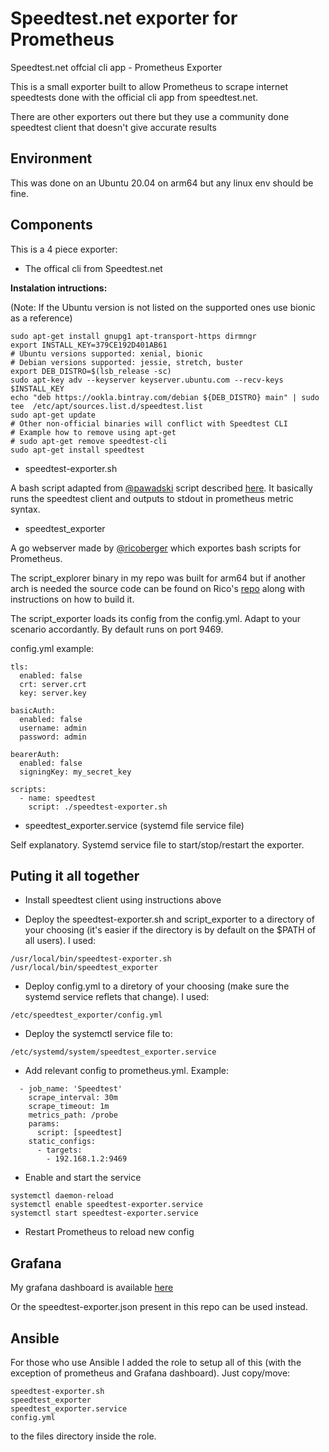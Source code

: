 # Speedtest.net exporter for Prometheus
Speedtest.net offcial cli app - Prometheus Exporter

This is a small exporter built to allow Prometheus to scrape internet speedtests done with the official cli app from speedtest.net.

There are other exporters out there but they use a community done speedtest client that doesn't give accurate results

## Environment

This was done on an Ubuntu 20.04 on arm64 but any linux env should be fine.

## Components

This is a 4 piece exporter:

- The offical cli from Speedtest.net

**Instalation intructions:**

(Note: If the Ubuntu version is not listed on the supported ones use bionic as a reference)

```
sudo apt-get install gnupg1 apt-transport-https dirmngr
export INSTALL_KEY=379CE192D401AB61
# Ubuntu versions supported: xenial, bionic
# Debian versions supported: jessie, stretch, buster
export DEB_DISTRO=$(lsb_release -sc)
sudo apt-key adv --keyserver keyserver.ubuntu.com --recv-keys $INSTALL_KEY
echo "deb https://ookla.bintray.com/debian ${DEB_DISTRO} main" | sudo tee  /etc/apt/sources.list.d/speedtest.list
sudo apt-get update
# Other non-official binaries will conflict with Speedtest CLI
# Example how to remove using apt-get
# sudo apt-get remove speedtest-cli
sudo apt-get install speedtest
```
- speedtest-exporter.sh

A bash script adapted from [@pawadski](https://gitlab.com/pawadski) script described [here](https://apawel.me/exporting-prometheus-metrics-with-bash-scripts/). It basically runs the speedtest client and outputs to stdout in prometheus metric syntax.

- speedtest_exporter

A go webserver made by [@ricoberger](https://github.com/ricoberger) which exportes bash scripts for Prometheus.

The script_explorer binary in my repo was built for arm64 but if another arch is needed the source code can be found on Rico's [repo](https://github.com/ricoberger/script_exporter) along with instructions on how to build it.

The script_exporter loads its config from the config.yml. Adapt to your scenario accordantly. By default runs on port 9469.

config.yml example:
```
tls:
  enabled: false
  crt: server.crt
  key: server.key

basicAuth:
  enabled: false
  username: admin
  password: admin

bearerAuth:
  enabled: false
  signingKey: my_secret_key

scripts:
  - name: speedtest
    script: ./speedtest-exporter.sh
```

- speedtest_exporter.service (systemd file service file)

Self explanatory. Systemd service file to start/stop/restart the exporter.

## Puting it all together

* Install speedtest client using instructions above

* Deploy the speedtest-exporter.sh and script_exporter to a directory of your choosing (it's easier if the directory is by default on the $PATH of all users). I used:
```
/usr/local/bin/speedtest-exporter.sh
/usr/local/bin/speedtest_exporter
```

* Deploy config.yml to a diretory of your choosing (make sure the systemd service reflets that change). I used:
```
/etc/speedtest_exporter/config.yml
```

* Deploy the systemctl service file to:
```
/etc/systemd/system/speedtest_exporter.service
```

* Add relevant config to prometheus.yml. Example:
```
  - job_name: 'Speedtest'
    scrape_interval: 30m
    scrape_timeout: 1m
    metrics_path: /probe
    params:
      script: [speedtest]
    static_configs:    
      - targets:
        - 192.168.1.2:9469
```

* Enable and start the service
```
systemctl daemon-reload
systemctl enable speedtest-exporter.service
systemctl start speedtest-exporter.service
```

* Restart Prometheus to reload new config

## Grafana

My grafana dashboard is available [here](https://grafana.com/grafana/dashboards/11988/)

Or the speedtest-exporter.json present in this repo can be used instead.

## Ansible

For those who use Ansible I added the role to setup all of this (with the exception of prometheus and Grafana dashboard). Just copy/move:
```
speedtest-exporter.sh
speedtest_exporter
speedtest_exporter.service
config.yml
```

to the files directory inside the role.